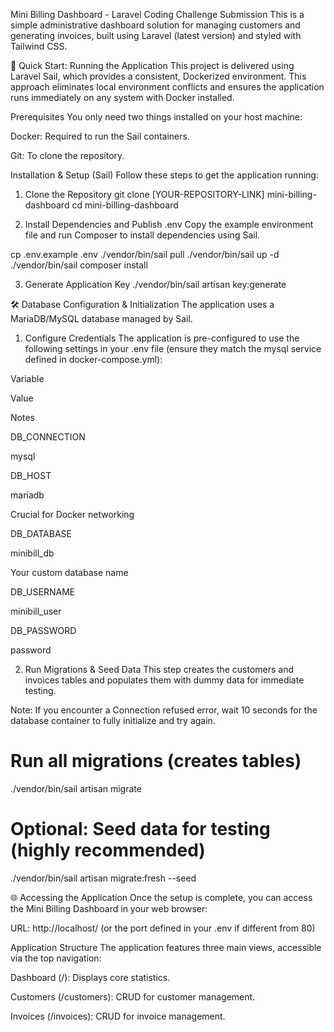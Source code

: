 Mini Billing Dashboard - Laravel Coding Challenge Submission
This is a simple administrative dashboard solution for managing customers and generating invoices, built using Laravel (latest version) and styled with Tailwind CSS.

🚀 Quick Start: Running the Application
This project is delivered using Laravel Sail, which provides a consistent, Dockerized environment. This approach eliminates local environment conflicts and ensures the application runs immediately on any system with Docker installed.

Prerequisites
You only need two things installed on your host machine:

Docker: Required to run the Sail containers.

Git: To clone the repository.

Installation & Setup (Sail)
Follow these steps to get the application running:

1. Clone the Repository
git clone [YOUR-REPOSITORY-LINK] mini-billing-dashboard
cd mini-billing-dashboard

2. Install Dependencies and Publish .env
Copy the example environment file and run Composer to install dependencies using Sail.

cp .env.example .env
./vendor/bin/sail pull
./vendor/bin/sail up -d
./vendor/bin/sail composer install

3. Generate Application Key
./vendor/bin/sail artisan key:generate

🛠 Database Configuration & Initialization
The application uses a MariaDB/MySQL database managed by Sail.

1. Configure Credentials
The application is pre-configured to use the following settings in your .env file (ensure they match the mysql service defined in docker-compose.yml):

Variable

Value

Notes

DB_CONNECTION

mysql



DB_HOST

mariadb

Crucial for Docker networking

DB_DATABASE

minibill_db

Your custom database name

DB_USERNAME

minibill_user



DB_PASSWORD

password



2. Run Migrations & Seed Data
This step creates the customers and invoices tables and populates them with dummy data for immediate testing.

Note: If you encounter a Connection refused error, wait 10 seconds for the database container to fully initialize and try again.

# Run all migrations (creates tables)
./vendor/bin/sail artisan migrate

# Optional: Seed data for testing (highly recommended)
./vendor/bin/sail artisan migrate:fresh --seed

🌐 Accessing the Application
Once the setup is complete, you can access the Mini Billing Dashboard in your web browser:

URL: http://localhost/ (or the port defined in your .env if different from 80)

Application Structure
The application features three main views, accessible via the top navigation:

Dashboard (/): Displays core statistics.

Customers (/customers): CRUD for customer management.

Invoices (/invoices): CRUD for invoice management.

